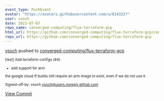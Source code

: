 ```yaml
---
event_type: PushEvent
avatar: "https://avatars.githubusercontent.com/u/814322?"
user: vsoch
date: 2023-07-07
repo_name: converged-computing/flux-terraform-gcp
html_url: https://github.com/converged-computing/flux-terraform-gcp/commit/e597d7a1cca406c02caa0bc7cf2c5fddd7870c53
repo_url: https://github.com/converged-computing/flux-terraform-gcp
---
```


<a href='https://github.com/vsoch' target='_blank'>vsoch</a> pushed to <a href='https://github.com/converged-computing/flux-terraform-gcp' target='_blank'>converged-computing/flux-terraform-gcp</a>

<small>[test] Add terraform configs (#4)

* add support for arm

the google cloud tf builds still require an arm image
to exist, even if we do not use it.

Signed-off-by: vsoch <vsoch@users.noreply.github.com></small>

<a href='https://github.com/converged-computing/flux-terraform-gcp/commit/e597d7a1cca406c02caa0bc7cf2c5fddd7870c53' target='_blank'>View Commit</a>
